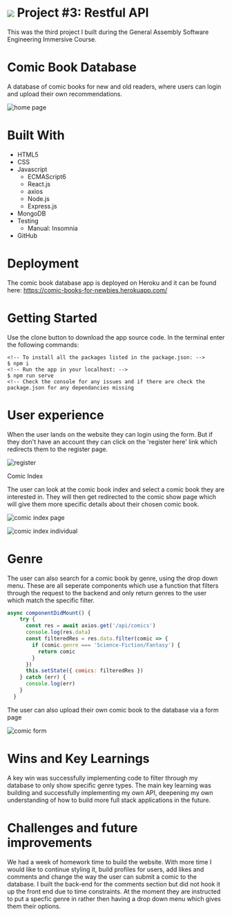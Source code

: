 # ![](https://ga-dash.s3.amazonaws.com/production/assets/logo-9f88ae6c9c3871690e33280fcf557f33.png) Project #3: Restful API


This was the third project I built during the General Assembly Software Engineering Immersive Course. 

### <h1>Comic Book Database</h1>

A database of comic books for new and old readers, where users can login and upload their own recommendations.

![home page](https://i.imgur.com/uSvdk5S.png)

**<h1>Built With</h1>**
* HTML5
* CSS
* Javascript
    * ECMAScript6
    * React.js
    * axios
    * Node.js
    * Express.js
* MongoDB
* Testing
    * Manual: Insomnia
* GitHub

**<h1> Deployment </h1>**
The comic book database app is deployed on Heroku and it can be found here: https://comic-books-for-newbies.herokuapp.com/

**<h1>Getting Started</h1>**
Use the clone button to download the app source code. In the terminal enter the following commands:

```
<!-- To install all the packages listed in the package.json: -->
$ npm i
<!-- Run the app in your localhost: -->
$ npm run serve
<!-- Check the console for any issues and if there are check the package.json for any dependancies missing
```  

**<h1>User experience</h1>**
When the user lands on the website they can login using the form. But if they don't have an account they can click on the 'register here' link which redirects them to the register page.

![register](https://i.imgur.com/VtO4xVi.png)

Comic Index

The user can look at the comic book index and select a comic book they are interested in. They will then get redirected to the comic show page which will give them more specific details about their chosen comic book.

![comic index page](https://i.imgur.com/nERVBjQ.png)

![comic index individual](https://i.imgur.com/ZSZhBji.png)

**<h1>Genre</h1>**
The user can also search for a comic book by genre, using the drop down menu. These are all seperate components which use a function that filters through the request to the backend and only return genres to the user which match the specific filter.

````javascript
async componentDidMount() {
    try {
      const res = await axios.get('/api/comics') 
      console.log(res.data)
      const filteredRes = res.data.filter(comic => {
        if (comic.genre === 'Science-Fiction/Fantasy') {
          return comic
        }
      })
      this.setState({ comics: filteredRes }) 
    } catch (err) {
      console.log(err)
    } 
  }
````

The user can also upload their own comic book to the database via a form page

![comic form](https://i.imgur.com/CLMwWl6.png)

**<h1>Wins and Key Learnings</h1>**

A key win was successfully implementing code to filter through my database to only show specific genre types. The main key learning was building and successfully implementing my own API, deepening my own understanding of how to build more full stack applications in the future. 


**<h1>Challenges and future improvements</h1>**

We had a week of homework time to build the website. With more time I would like to continue styling it, build profiles for users, add likes and comments and change the way the user can submit a comic to the database. I built the back-end for the comments section but did not hook it up the front end due to time constraints. At the moment they are instructed to put a specfic genre in rather then having a drop down menu which gives them their options. 



